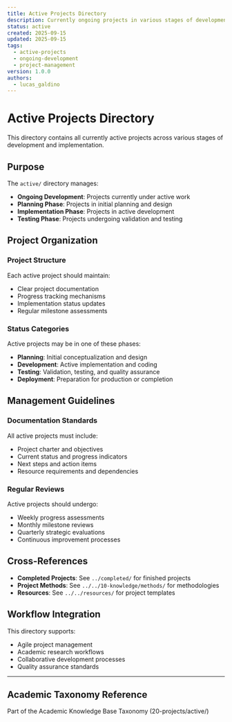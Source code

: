 ```yaml
---
title: Active Projects Directory
description: Currently ongoing projects in various stages of development
status: active
created: 2025-09-15
updated: 2025-09-15
tags:
  - active-projects
  - ongoing-development
  - project-management
version: 1.0.0
authors:
  - lucas_galdino
---
```


# Active Projects Directory

This directory contains all currently active projects across various stages of development and implementation.

## Purpose

The `active/` directory manages:

- **Ongoing Development**: Projects currently under active work
- **Planning Phase**: Projects in initial planning and design
- **Implementation Phase**: Projects in active development
- **Testing Phase**: Projects undergoing validation and testing

## Project Organization

### Project Structure

Each active project should maintain:

- Clear project documentation
- Progress tracking mechanisms
- Implementation status updates
- Regular milestone assessments

### Status Categories

Active projects may be in one of these phases:

- **Planning**: Initial conceptualization and design
- **Development**: Active implementation and coding
- **Testing**: Validation, testing, and quality assurance
- **Deployment**: Preparation for production or completion

## Management Guidelines

### Documentation Standards

All active projects must include:

- Project charter and objectives
- Current status and progress indicators
- Next steps and action items
- Resource requirements and dependencies

### Regular Reviews

Active projects should undergo:

- Weekly progress assessments
- Monthly milestone reviews
- Quarterly strategic evaluations
- Continuous improvement processes

## Cross-References

- **Completed Projects**: See `../completed/` for finished projects
- **Project Methods**: See `../../10-knowledge/methods/` for methodologies
- **Resources**: See `../../resources/` for project templates

## Workflow Integration

This directory supports:

- Agile project management
- Academic research workflows
- Collaborative development processes
- Quality assurance standards

---

## Academic Taxonomy Reference

Part of the Academic Knowledge Base Taxonomy (20-projects/active/)